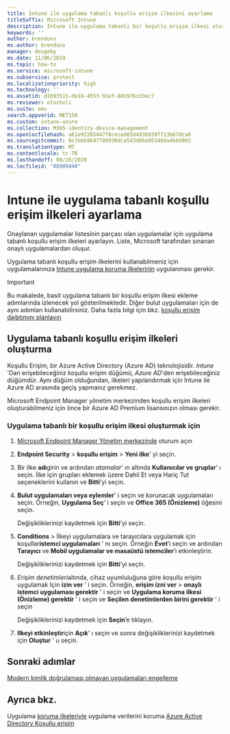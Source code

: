 ```yaml
---
title: Intune ile uygulama tabanlı koşullu erişim ilkesini ayarlama
titleSuffix: Microsoft Intune
description: Intune ile uygulama tabanlı bir koşullu erişim ilkesi oluşturmayı öğrenin.
keywords: ''
author: brenduns
ms.author: brenduns
manager: dougeby
ms.date: 11/06/2019
ms.topic: how-to
ms.service: microsoft-intune
ms.subservice: protect
ms.localizationpriority: high
ms.technology: ''
ms.assetid: d1693515-de18-4553-91ef-801976cd3ec7
ms.reviewer: elocholi
ms.suite: ems
search.appverid: MET150
ms.custom: intune-azure
ms.collection: M365-identity-device-management
ms.openlocfilehash: a61e92265447f8ceced83d493b9397713b67dca6
ms.sourcegitcommit: 0c7e6b9b47788930dca543d86a95348da4b0d902
ms.translationtype: MT
ms.contentlocale: tr-TR
ms.lasthandoff: 08/26/2020
ms.locfileid: "88909440"
---
```

# <a name="set-up-app-based-conditional-access-policies-with-intune"></a>Intune ile uygulama tabanlı koşullu erişim ilkeleri ayarlama

Onaylanan uygulamalar listesinin parçası olan uygulamalar için uygulama tabanlı koşullu erişim ilkeleri ayarlayın. Liste, Microsoft tarafından sınanan onaylı uygulamalardan oluşur.

Uygulama tabanlı koşullu erişim ilkelerini kullanabilmeniz için uygulamalarınıza [Intune uygulama koruma ilkelerinin](../apps/app-protection-policies.md) uygulanması gerekir.

> [!IMPORTANT]
> Bu makalede, basit uygulama tabanlı bir koşullu erişim ilkesi ekleme adımlarında izlenecek yol gösterilmektedir. Diğer bulut uygulamaları için de aynı adımları kullanabilirsiniz. Daha fazla bilgi için bkz. [koşullu erişim dağıtımını planlayın](/azure/active-directory/conditional-access/plan-conditional-access)

## <a name="create-app-based-conditional-access-policies"></a>Uygulama tabanlı koşullu erişim ilkeleri oluşturma

Koşullu Erişim, bir Azure Active Directory (Azure AD) teknolojisidir. *Intune* 'Dan erişebileceğiniz koşullu erişim düğümü, *Azure AD*'den erişebileceğiniz düğümdür. Aynı düğüm olduğundan, ilkeleri yapılandırmak için Intune ile Azure AD arasında geçiş yapmanız gerekmez.

Microsoft Endpoint Manager yönetim merkezinden koşullu erişim ilkeleri oluşturabilmeniz için önce bir Azure AD Premium lisansınızın olması gerekir.

### <a name="to-create-an-app-based-conditional-access-policy"></a>Uygulama tabanlı bir koşullu erişim ilkesi oluşturmak için

1. [Microsoft Endpoint Manager Yönetim merkezinde](https://go.microsoft.com/fwlink/?linkid=2109431) oturum açın

2. **Endpoint Security**  >  **koşullu erişim**  >  **Yeni ilke**' yi seçin.

3. Bir ilke **adı**girin ve ardından *atamalar*' ın altında **Kullanıcılar ve gruplar**' ı seçin. İlke için grupları eklemek üzere Dahil Et veya Hariç Tut seçeneklerini kullanın ve **Bitti**’yi seçin.

4. **Bulut uygulamaları veya eylemler**' i seçin ve korunacak uygulamaları seçin. Örneğin, **Uygulama Seç**' i seçin ve **Office 365 (Önizleme)** öğesini seçin.

   Değişikliklerinizi kaydetmek için **Bitti**’yi seçin.

5. **Conditions**  >  İlkeyi uygulamalara ve tarayıcılara uygulamak için koşullar**istemci uygulamaları** ' nı seçin. Örneğin **Evet**’i seçin ve ardından **Tarayıcı** ve **Mobil uygulamalar ve masaüstü istemciler**’i etkinleştirin.

   Değişikliklerinizi kaydetmek için **Bitti**’yi seçin.

6. *Erişim denetimleri*altında, cihaz uyumluluğuna göre koşullu erişim uygulamak Için **izin ver** ' i seçin. Örneğin, **erişim izni ver**  >  **onaylı istemci uygulaması gerektir** ' i seçin ve **Uygulama koruma ilkesi (Önizleme) gerektir** ' i seçin ve **Seçilen denetimlerden birini gerektir** ' i seçin

   Değişikliklerinizi kaydetmek için **Seçin**’e tıklayın.

7. **Ilkeyi etkinleştir**için **Açık**' ı seçin ve sonra değişikliklerinizi kaydetmek için **Oluştur** ' u seçin.





## <a name="next-steps"></a>Sonraki adımlar
[Modern kimlik doğrulaması olmayan uygulamaları engelleme](app-modern-authentication-block.md)

## <a name="see-also"></a>Ayrıca bkz.

Uygulama [koruma ilkeleriyle](../apps/app-protection-policies.md) 
 uygulama verilerini koruma [Azure Active Directory Koşullu erişim](/azure/active-directory/active-directory-conditional-access)